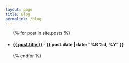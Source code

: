 ```yaml
---
layout: page
title: Blog
permalink: /blog
---
```


<ul>
  {% for post in site.posts %}
    <li>
      <h4 class="post-meta"><a href="{{ post.url }}">{{ post.title }}</a> - {{ post.date | date: "%B %d, %Y" }}</h4>
    </li>
  {% endfor %}
</ul>